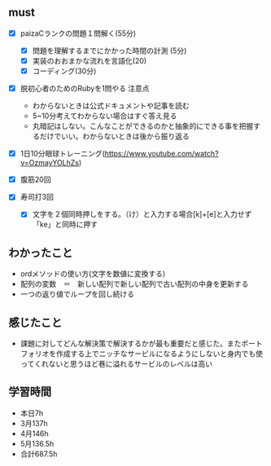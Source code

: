 

## must
- [x] paizaCランクの問題１問解く(55分)
  - [x] 問題を理解するまでにかかった時間の計測 (5分)
  - [x] 実装のおおまかな流れを言語化(20)
  - [x] コーディング(30分)
- [x] 脱初心者のためのRubyを1問やる
  注意点
   -  わからないときは公式ドキュメントや記事を読む
   -  5~10分考えてわからない場合はすぐ答え見る
   -  丸暗記はしない。こんなことができるのかと抽象的にできる事を把握するだけでいい。わからないときは後から振り返る

- [x] 1日10分眼球トレーニング(https://www.youtube.com/watch?v=OzmayYOLhZs)
- [x] 腹筋20回
- [x] 寿司打3回
  - [x] 文字を２個同時押しをする。（け）と入力する場合[k]+[e]と入力せず「ke」と同時に押す




## わかったこと
- ordメソッドの使い方(文字を数値に変換する)
- 配列の変数　＝　新しい配列で新しい配列で古い配列の中身を更新する
- 一つの返り値でループを回し続ける

## 感じたこと
- 課題に対してどんな解決策で解決するかが最も重要だと感じた。またポートフォリオを作成する上でニッチなサービルになるようにしないと身内でも使ってくれないと思うほど巷に溢れるサービルのレベルは高い


## 学習時間
  - 本日7h
  - 3月137h
  - 4月146h
  - 5月136.5h
  - 合計687.5h
    

